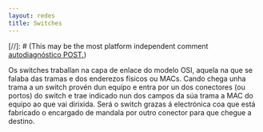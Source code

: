 ```yaml
---
layout: redes
title: Switches
---
```

[//]: # (This may be the most platform independent comment [autodiagnóstico POST.]({{site.url}}/som/05autodiagnostico))

Os switches traballan na capa de enlace do modelo OSI, aquela na que se falaba das tramas e dos enderezos físicos ou MACs. Cando chega unha trama a un switch provén dun equipo e entra por un dos conectores (ou portos) do switch e trae indicado nun dos campos da súa trama a MAC do equipo ao que vai dirixida. Será o switch grazas á electrónica coa que está fabricado o encargado de mandala por outro conector para que chegue a destino. 
